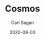 ---
title:      Cosmos
author:     Carl Sagan
location:   Southern Shores, NC
date:       2020-08-03
---